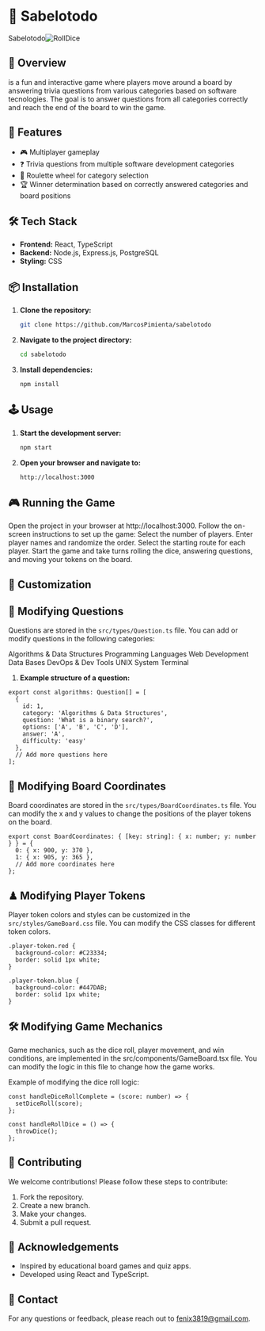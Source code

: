 # 🎲 Sabelotodo
Sabelotodo![RollDice](https://github.com/user-attachments/assets/9ff8d7ba-8b0d-4a32-b36e-dfadb5937cb2)

## 📖 Overview

 is a fun and interactive game where players move around a board by answering trivia questions from various categories based on software tecnologies. The goal is to answer questions from all categories correctly and reach the end of the board to win the game.

## 🚀 Features

- 🎮 Multiplayer gameplay
- ❓ Trivia questions from multiple software development categories
- 🎡 Roulette wheel for category selection
- 🏆 Winner determination based on correctly answered categories and board positions

## 🛠️ Tech Stack

- **Frontend:** React, TypeScript
- **Backend:** Node.js, Express.js, PostgreSQL
- **Styling:** CSS

## 📦 Installation

1. **Clone the repository:**

    ```bash
    git clone https://github.com/MarcosPimienta/sabelotodo
    ```

2. **Navigate to the project directory:**

    ```bash
    cd sabelotodo
    ```

3. **Install dependencies:**

    ```bash
    npm install
    ```

## 🕹️ Usage

1. **Start the development server:**

    ```bash
    npm start
    ```

2. **Open your browser and navigate to:**

    ```bash
    http://localhost:3000
    ```

## 🎮 Running the Game

Open the project in your browser at http://localhost:3000.
Follow the on-screen instructions to set up the game:
Select the number of players.
Enter player names and randomize the order.
Select the starting route for each player.
Start the game and take turns rolling the dice, answering questions, and moving your tokens on the board.

## 🎨 Customization
## 📝 Modifying Questions

Questions are stored in the `src/types/Question.ts` file. You can add or modify questions in the following categories:

Algorithms & Data Structures
Programming Languages
Web Development
Data Bases
DevOps & Dev Tools
UNIX System Terminal

1. **Example structure of a question:**

```
export const algorithms: Question[] = [
  {
    id: 1,
    category: 'Algorithms & Data Structures',
    question: 'What is a binary search?',
    options: ['A', 'B', 'C', 'D'],
    answer: 'A',
    difficulty: 'easy'
  },
  // Add more questions here
];
```

## 📍 Modifying Board Coordinates
Board coordinates are stored in the `src/types/BoardCoordinates.ts` file. You can modify the x and y values to change the positions of the player tokens on the board.

```
export const BoardCoordinates: { [key: string]: { x: number; y: number } } = {
  0: { x: 900, y: 370 },
  1: { x: 905, y: 365 },
  // Add more coordinates here
};
```

## ♟ Modifying Player Tokens
Player token colors and styles can be customized in the `src/styles/GameBoard.css` file. You can modify the CSS classes for different token colors.
```
.player-token.red {
  background-color: #C23334;
  border: solid 1px white;
}

.player-token.blue {
  background-color: #447DAB;
  border: solid 1px white;
}
```

## 🛠️ Modifying Game Mechanics
Game mechanics, such as the dice roll, player movement, and win conditions, are implemented in the src/components/GameBoard.tsx file. You can modify the logic in this file to change how the game works.

Example of modifying the dice roll logic:
```
const handleDiceRollComplete = (score: number) => {
  setDiceRoll(score);
};

const handleRollDice = () => {
  throwDice();
};
```

## 🤝 Contributing

We welcome contributions! Please follow these steps to contribute:

1. Fork the repository.
2. Create a new branch.
3. Make your changes.
4. Submit a pull request.

## 🙏 Acknowledgements
* Inspired by educational board games and quiz apps.
* Developed using React and TypeScript.

## 📧 Contact

For any questions or feedback, please reach out to [fenix3819@gmail.com](mailto:fenix3819@gmail.com).
